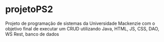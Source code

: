 # projetoPS2
Projeto de programação de sistemas da Universidade Mackenzie com o objetivo final de executar um CRUD utilizando Java, HTML, JS, CSS, DAO, WS Rest, banco de dados
